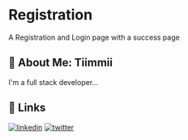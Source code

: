 
# Registration

A Registration and Login page with a success page
## 🚀 About Me: Tiimmii
I'm a full stack developer...


## 🔗 Links
[![linkedin](https://img.shields.io/badge/linkedin-0A66C2?style=for-the-badge&logo=linkedin&logoColor=white)](https://www.linkedin.com/Tiimmii)
[![twitter](https://img.shields.io/badge/twitter-1DA1F2?style=for-the-badge&logo=twitter&logoColor=white)](https://twitter.com/@tiiimmiiii)

